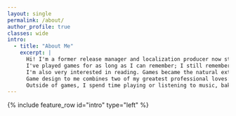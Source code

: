 ```yaml
---
layout: single
permalink: /about/
author_profile: true
classes: wide
intro:
  - title: "About Me"
    excerpt: |
      Hi! I'm a former release manager and localization producer now studying game design at Futuregames. My experience has taken me from my home in the US, to Tokyo, Japan, and now to Stockholm.<br><br>
      I've played games for as long as I can remember; I still remember opening my Game Boy Color on Christmas, sitting underneath the tree and starting my Pokémon journey. And they came to mean so much more over the years, leading me through life, and through love.<br><br>
      I'm also very interested in reading. Games became the natural extension of my desire to turn the page, the interactivity providing that extra dash of immersion in a story.<br><br>
      Game design to me combines two of my greatest professional loves: complex problem solving and careful planning. Cooperating with people from all over the world to serve up joy, or to help reconcile, or to move to tears—all in one single medium... What could be better than that?<br><br>
      Outside of games, I spend time playing or listening to music, baking, and studying new languages.
---
```

{% include feature_row id="intro" type="left" %}